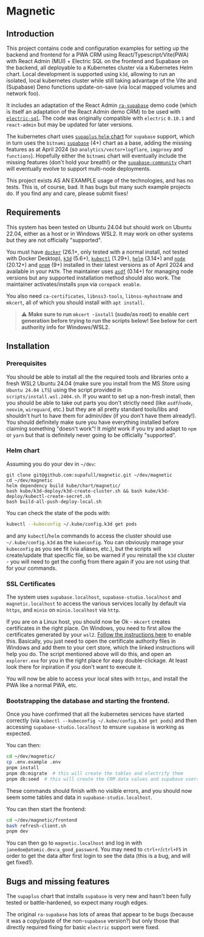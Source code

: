 # Magnetic

## Introduction

This project contains code and configuration examples for setting up the backend and frontend for a PWA CRM using React/Typescript/Vite(PWA) with React Admin (MUI) + Electric SQL on the frontend and Supabase on the backend, all deployable to a Kubernetes cluster via a Kubernetes Helm chart. Local development is supported using `k3d`, allowing to run an isolated, local kubernetes cluster while still taking advantage of the Vite and (Supabase) Deno functions update-on-save (via local mapped volumes and network foo).

It includes an adaptation of the React Admin [`ra-supabase`](https://github.com/marmelab/ra-supabase) demo code (which is itself an adaptation of the React Admin demo CRM) to be used with [`electric-sql`](https://electric-sql.com). The code was originally compatible with `electric` `0.10.1` and `react-admin` but may be updated for later versions.

The kubernetes chart uses [`supaplus` `helm` chart](https://github.com/supafull/helm-charts/) for `supabase` support, which in turn uses the `bitnami` [`supabase`](https://github.com/bitnami/charts/tree/main/bitnami/supabase) (4+) chart as a base, adding the missing features as at April 2024 (so `analytics/vector+logflare`, `imgproxy` and `functions`). Hopefully either the `bitnami` chart will eventually include the missing features (don't hold your breath!) or the [`supabase-community`](https://github.com/supabase-community/supabase-kubernetes/) chart will eventually evolve to support multi-node deployments.

This project exists AS AN EXAMPLE usage of the technologies, and has no tests. This is, of course, bad. It has bugs but many such example projects do. If you find any and care, please submit fixes!

## Requirements

This system has been tested on Ubuntu 24.04 but should work on Ubuntu 22.04, either as a host or in Windows WSL2. It may work on other systems but they are not officially "supported".

You must have [`docker`](https://docs.docker.com/engine/install/ubuntu/) (26.1+, only tested with a normal install, not tested with Docker Desktop), [`k3d`](https://k3d.io/) (5.6+), [`kubectl`](https://github.com/kubernetes/kubectl) (1.29+), [`helm`](https://helm.sh/) (3.14+) and [`node`](https://nodejs.org/en) (20.12+) and [`pnpm`](https://pnpm.io/) (9+) installed in their latest versions as of April 2024 and available in your `PATH`. The maintainer uses [`asdf`](https://asdf-vm.com/) (0.14+) for managing node versions but any supported installation method should also work. The maintainer activates/installs `pnpm` via `corepack enable`.

You also need `ca-certificates`, `libnss3-tools`, `libnss-myhostname` and `mkcert`, all of which you should install with `apt install`.

> :warning: **Make sure to run `mkcert -install` (sudo/as root) to enable cert generation before trying to run the scripts below! See below for cert authority info for Windows/WSL2.**

## Installation

### Prerequisites

You should be able to install all the the required tools and libraries onto a fresh WSL2 Ubuntu 24.04 (make sure you install from the MS Store using `Ubuntu 24.04 LTS`) using the script provided in `scripts/install.wsl.2404.sh`. If you want to set up a non-fresh install, then you should be able to take out parts you don't strictly need (like `asdf`/`node`, `neovim`, `wireguard`, etc.) but they are all pretty standard tools/libs and shouldn't hurt to have them for admin/dev (if you don't have them already!). You should definitely make sure you have everything installed before claiming something "doesn't work"! It _might_ work if you try and adapt to `npm` or `yarn` but that is definitely never going to be officially "supported".

### Helm chart

Assuming you do your dev in `~/dev`:

```
git clone git@github.com:supafull/magnetic.git ~/dev/magnetic
cd ~/dev/magnetic
helm dependency build kube/chart/magnetic/
bash kube/k3d-deploy/k3d-create-cluster.sh && bash kube/k3d-deploy/kubectl-create-secret.sh
bash build-all-push-deploy-local.sh
```

You can check the state of the pods with:

```bash
kubectl --kubeconfig ~/.kube/config.k3d get pods
```

and any `kubectl`/`helm` commands to access the cluster should use `~/.kube/config.k3d` as the `kubeconfig`. You can obviously manage your `kubeconfig` as you see fit (via aliases, etc.), but the scripts will create/update that specific file, so be warned if you reinstall the `k3d` cluster - you will need to get the config from there again if you are not using that for your commands.

### SSL Certificates

The system uses `supabase.localhost`, `supabase-studio.localhost` and `magnetic.localhost` to access the various services locally by default via `https`, and `minio` on `minio.localhost` via `http`.

If you are on a Linux host, you should now be Ok - `mkcert` creates certificates in the right place. On Windows, you need to first allow the certificates generated by your `wsl2`. [Follow the instructions here](https://github.com/FiloSottile/mkcert/issues/357#issuecomment-1466762021) to enable this. Basically, you just need to open the certificate authority files in Windows and add them to your cert store, which the linked instructions will help you do. The script mentioned above will do this, and open an `explorer.exe` for you in the right place for easy double-clickage. At least look there for inpiration if you don't want to execute it.

You will now be able to access your local sites with `https`, and install the PWA like a normal PWA, etc.

### Bootstrapping the database and starting the frontend.

Once you have confirmed that all the kubernetes services have started correctly (via `kubectl --kubeconfig ~/.kube/config.k3d get pods`) and then accessing `supabase-studio.localhost` to ensure `supabase` is working as expected.

You can then:

```bash
cd ~/dev/magnetic/
cp .env.example .env
pnpm install
pnpm db:migrate  # this will create the tables and electrify them
pnpm db:seed  # this will create the CRM data values and supabase users
```

These commands should finish with no visible errors, and you should now seem some tables and data in `supabase-studio.localhost`.

You can then start the frontend:

```bash
cd ~/dev/magnetic/frontend
bash refresh-client.sh
pnpm dev
```

You can then go to `magnetic.localhost` and log in with `janedoe@atomic.dev`:`a_good_password`. You may need to `ctrl+r`/`ctrl+F5` in order to get the data after first login to see the data (this is a bug, and will get fixed!).

## Bugs and missing features

The `supaplus` chart that installs `supabase` is very new and hasn't been fully tested or battle-hardened, so expect many rough edges.

The original `ra-supabase` has lots of areas that appear to be bugs (because it was a copy/paste of the non-`supabase` version?) but only those that directly required fixing for basic `electric` support were fixed.
